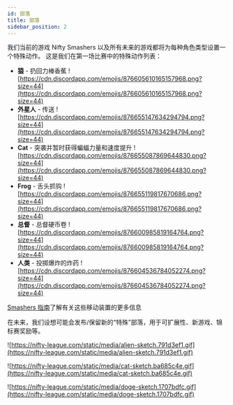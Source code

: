 ```yaml
---
id: 部落
title: 部落
sidebar_position: 2
---
```


我们当前的游戏 Nifty Smashers 以及所有未来的游戏都将为每种角色类型设置一个特殊动作。 这是我们在第一场比赛中的特殊动作列表：

- **猿** - 扔回力棒香蕉 ![https://cdn.discordapp.com/emojis/876605610165157968.png?size=44](https://cdn.discordapp.com/emojis/876605610165157968.png?size=44)
- **外星人** - 传送 ![https://cdn.discordapp.com/emojis/876655147634294794.png?size=44](https://cdn.discordapp.com/emojis/876655147634294794.png?size=44)
- **Cat** - 突袭并暂时获得蝙蝠力量和速度提升 ![https://cdn.discordapp.com/emojis/876655087869644830.png?size=44](https://cdn.discordapp.com/emojis/876655087869644830.png?size=44)
- **Frog** - 舌头抓钩 ![https://cdn.discordapp.com/emojis/876655119817670686.png?size=44](https://cdn.discordapp.com/emojis/876655119817670686.png?size=44)
- **总督** - 总督硬币卷 ![https://cdn.discordapp.com/emojis/876600985819164764.png?size=44](https://cdn.discordapp.com/emojis/876600985819164764.png?size=44)
- **人类** - 投掷爆炸的炸药 ![https://cdn.discordapp.com/emojis/876604536784052274.png?size=44](https://cdn.discordapp.com/emojis/876604536784052274.png?size=44)

[Smashers 指南](/guides/nifty-smashers/tribes)了解有关这些移动装置的更多信息

在未来，我们设想可能会发布/保留新的“特殊”部落，用于可扩展性、新游戏、锦标赛奖励等。

![https://nifty-league.com/static/media/alien-sketch.791d3ef1.gif](https://nifty-league.com/static/media/alien-sketch.791d3ef1.gif)

![https://nifty-league.com/static/media/cat-sketch.ba685c4e.gif](https://nifty-league.com/static/media/cat-sketch.ba685c4e.gif)

![https://nifty-league.com/static/media/doge-sketch.1707bdfc.gif](https://nifty-league.com/static/media/doge-sketch.1707bdfc.gif)
